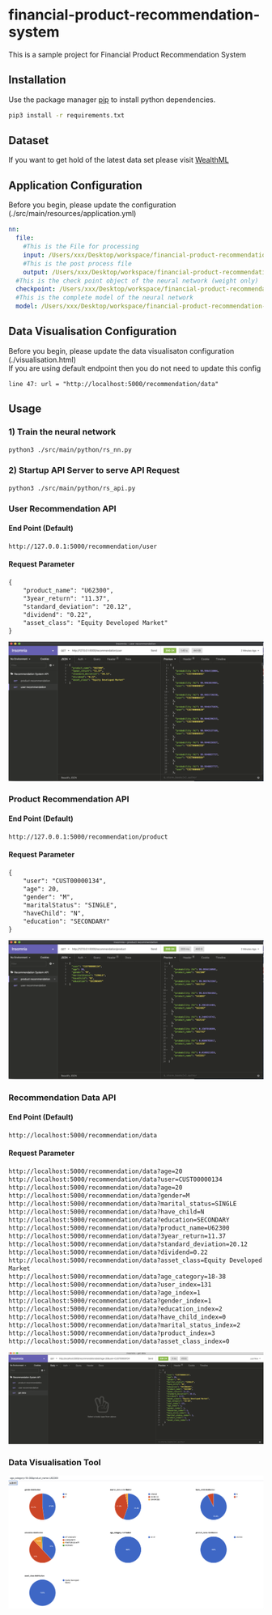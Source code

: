 # financial-product-recommendation-system
This is a sample project for Financial Product Recommendation System


## Installation
Use the package manager [pip](https://pip.pypa.io/en/stable/) to install python dependencies.

```bash
pip3 install -r requirements.txt
```

## Dataset
If you want to get hold of the latest data set please visit [WealthML](https://github.com/twinzom/WealthML)

## Application Configuration
Before you begin, please update the configuration (./src/main/resources/application.yml)
```yaml
nn:
  file:
    #This is the File for processing
    input: /Users/xxx/Desktop/workspace/financial-product-recommendation-system/src/main/resources/CUST_INVESTMENT.csv
    #This is the post process file
    output: /Users/xxx/Desktop/workspace/financial-product-recommendation-system/output/data_reference.csv
  #This is the check point object of the neural network (weight only)
  checkpoint: /Users/xxx/Desktop/workspace/financial-product-recommendation-system/output/
  #This is the complete model of the neural network
  model: /Users/xxx/Desktop/workspace/financial-product-recommendation-system/output/recommendation_system_model.h5
```
## Data Visualisation Configuration
Before you begin, please update the data visualisaton configuration (./visualisation.html) <br/>
If you are using default endpoint then you do not need to update this config
```
line 47: url = "http://localhost:5000/recommendation/data"
```

## Usage
### 1) Train the neural network
```bash
python3 ./src/main/python/rs_nn.py
```
### 2) Startup API Server to serve API Request
```bash
python3 ./src/main/python/rs_api.py
```

### User Recommendation API
#### End Point (Default)
```
http://127.0.0.1:5000/recommendation/user
```
#### Request Parameter
```
{
	"product_name": "U62300",
	"3year_return": "11.37",
	"standard_deviation": "20.12",
	"dividend": "0.22",
	"asset_class": "Equity Developed Market"
}
```
![Image of User Recommendation API](api-doc/user_recommendation.png)

### Product Recommendation API
#### End Point (Default)
```
http://127.0.0.1:5000/recommendation/product
```
#### Request Parameter
```
{
	"user": "CUST00000134",
	"age": 20,
	"gender": "M",
	"maritalStatus": "SINGLE",
	"haveChild": "N",
	"education": "SECONDARY"
}
```
![Image of Product Recommendation API](api-doc/product_recommendation.png)

### Recommendation Data API
#### End Point (Default)
```
http://localhost:5000/recommendation/data
```
#### Request Parameter
```
http://localhost:5000/recommendation/data?age=20
http://localhost:5000/recommendation/data?user=CUST00000134
http://localhost:5000/recommendation/data?age=20
http://localhost:5000/recommendation/data?gender=M
http://localhost:5000/recommendation/data?marital_status=SINGLE
http://localhost:5000/recommendation/data?have_child=N
http://localhost:5000/recommendation/data?education=SECONDARY
http://localhost:5000/recommendation/data?product_name=U62300
http://localhost:5000/recommendation/data?3year_return=11.37
http://localhost:5000/recommendation/data?standard_deviation=20.12
http://localhost:5000/recommendation/data?dividend=0.22
http://localhost:5000/recommendation/data?asset_class=Equity Developed Market
http://localhost:5000/recommendation/data?age_category=18-38
http://localhost:5000/recommendation/data?user_index=131
http://localhost:5000/recommendation/data?age_index=1
http://localhost:5000/recommendation/data?gender_index=1
http://localhost:5000/recommendation/data?education_index=2
http://localhost:5000/recommendation/data?have_child_index=0
http://localhost:5000/recommendation/data?marital_status_index=2
http://localhost:5000/recommendation/data?product_index=3
http://localhost:5000/recommendation/data?asset_class_index=0
```
![Image of Recommendation Data API](api-doc/recommendation_data.png)

### Data Visualisation Tool
![Image of Data Visualisation Tool](api-doc/visualisation.png)
